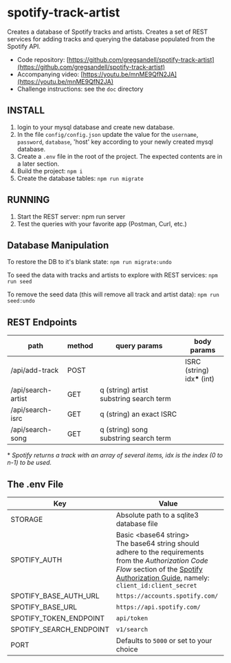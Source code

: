 # spotify-track-artist

Creates a database of Spotify tracks and artists.  Creates a set of REST services for adding tracks and querying the database populated from the Spotify API.

* Code repository: [https://github.com/gregsandell/spotify-track-artist](https://github.com/gregsandell/spotify-track-artist)
* Accompanying video: [https://youtu.be/mnME9QfN2JA](https://youtu.be/mnME9QfN2JA)
* Challenge instructions:  see the `doc` directory

## INSTALL

1. login to your mysql database and create new database.
2. In the file `config/config.json` update the value for the `username`, `password`, `database`, 'host' key according to your newly created mysql database.
3. Create a `.env` file in the root of the project.  The expected contents are in a later section.
4. Build the project: `npm i`
5. Create the database tables: `npm run migrate`

## RUNNING

1. Start the REST server:  npm run server
2. Test the queries with your favorite app (Postman, Curl, etc.)

## Database Manipulation

To restore the DB to it's blank state: `npm run migrate:undo`

To seed the data with tracks and artists to explore with REST services:  `npm run seed`

To remove the seed data (this will remove all track and artist data): `npm run seed:undo`

## REST Endpoints

| path | method | query params | body params | 
|------|------- | ------------ | ----------- | 
| /api/add-track | POST | | ISRC (string)<br>idx<strong>*</strong> (int) | 
| /api/search-artist | GET | q (string) artist substring search term | |
| /api/search-isrc | GET | q (string) an exact ISRC | |
| /api/search-song | GET | q (string) song substring search term | |

&#42; *Spotify returns a track with an array of several items, idx is the index (0 to n-1) to be used.*

## The .env File
| Key      | Value |
| ----------- | ----------- |
| STORAGE      | Absolute path to a sqlite3 database file       |
| SPOTIFY_AUTH   | Basic \<base64 string\><br/> The base64 string should adhere to the requirements from the *Authorization Code Flow* section of the [Spotify Authorization Guide](https://developer.spotify.com/documentation/general/guides/authorization-guide/), namely: `client_id:client_secret`|
| SPOTIFY_BASE_AUTH_URL | `https://accounts.spotify.com/` |
| SPOTIFY_BASE_URL | `https://api.spotify.com/` |
| SPOTIFY_TOKEN_ENDPOINT | `api/token` |
| SPOTIFY_SEARCH_ENDPOINT | `v1/search` |
| PORT | Defaults to `5000` or set to your choice |
